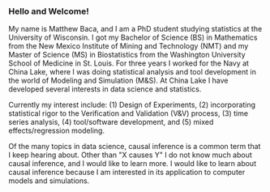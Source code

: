 ### Hello and Welcome!  

My name is Matthew Baca, and I am a PhD student studying statistics at the University of Wisconsin.  I got my Bachelor of Science (BS) in Mathematics from the New Mexico Institute of Mining and Technology (NMT) and my Master of Science (MS) in Biostatistics from the Washington University School of Medicine in St. Louis.  For three years I worked for the Navy at China Lake, where I was doing statistical analysis and tool development in the world of Modeling and Simulation (M&S).  At China Lake I have developed several interests in data science and statistics.

Currently my interest include: (1) Design of Experiments, (2) incorporating statistical rigor to the Verification and Validation (V&V) process, (3) time series analysis, (4) tool/software development, and (5) mixed effects/regression modeling.

Of the many topics in data science, causal inference is a common term that I keep hearing about.  Other than "X causes Y" I do not know much about causal inference, and I would like to learn more.  I would like to learn about causal inference because I am interested in its application to computer models and simulations.

<!--
**mjbaca/mjbaca** is a ✨ _special_ ✨ repository because its `README.md` (this file) appears on your GitHub profile.

Here are some ideas to get you started:

- 🔭 I’m currently working on ...
- 🌱 I’m currently learning ...
- 👯 I’m looking to collaborate on ...
- 🤔 I’m looking for help with ...
- 💬 Ask me about ...
- 📫 How to reach me: ...
- 😄 Pronouns: ...
- ⚡ Fun fact: ...
-->
